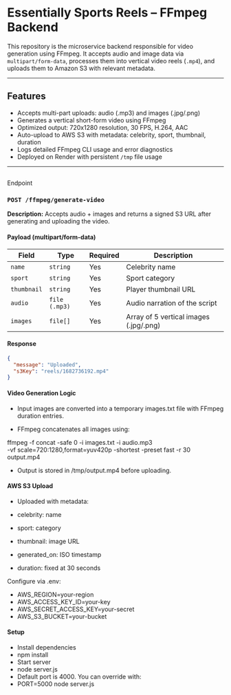 # Essentially Sports Reels – FFmpeg Backend

This repository is the microservice backend responsible for video generation using FFmpeg. It accepts audio and image data via `multipart/form-data`, processes them into vertical video reels (`.mp4`), and uploads them to Amazon S3 with relevant metadata.

---

## Features

- Accepts multi-part uploads: audio (.mp3) and images (.jpg/.png)
- Generates a vertical short-form video using FFmpeg
- Optimized output: 720x1280 resolution, 30 FPS, H.264, AAC
- Auto-upload to AWS S3 with metadata: celebrity, sport, thumbnail, duration
- Logs detailed FFmpeg CLI usage and error diagnostics
- Deployed on Render with persistent `/tmp` file usage

---

##
Endpoint

### `POST /ffmpeg/generate-video`

**Description:** Accepts audio + images and returns a signed S3 URL after generating and uploading the video.

#### Payload (multipart/form-data)

| Field      | Type       | Required | Description                             |
|------------|------------|----------|-----------------------------------------|
| `name`     | `string`   | Yes      | Celebrity name                          |
| `sport`    | `string`   | Yes      | Sport category                          |
| `thumbnail`| `string`   | Yes      | Player thumbnail URL                    |
| `audio`    | `file (.mp3)` | Yes   | Audio narration of the script           |
| `images`   | `file[]`   | Yes      | Array of 5 vertical images (.jpg/.png)  |

#### Response

```json
{
  "message": "Uploaded",
  "s3Key": "reels/1682736192.mp4"
}
```

#### Video Generation Logic
- Input images are converted into a temporary images.txt file with FFmpeg duration entries.

- FFmpeg concatenates all images using:

ffmpeg -f concat -safe 0 -i images.txt -i audio.mp3 \
  -vf scale=720:1280,format=yuv420p -shortest -preset fast -r 30 output.mp4
  
- Output is stored in /tmp/output.mp4 before uploading.

#### AWS S3 Upload
- Uploaded with metadata:

- celebrity: name

- sport: category

- thumbnail: image URL

- generated_on: ISO timestamp

- duration: fixed at 30 seconds

Configure via .env:

- AWS_REGION=your-region
- AWS_ACCESS_KEY_ID=your-key
- AWS_SECRET_ACCESS_KEY=your-secret
- AWS_S3_BUCKET=your-bucket

#### Setup
- Install dependencies
- npm install
- Start server
- node server.js
- Default port is 4000. You can override with:
- PORT=5000 node server.js
